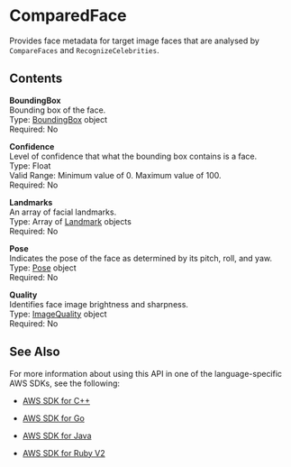 # ComparedFace<a name="API_ComparedFace"></a>

Provides face metadata for target image faces that are analysed by `CompareFaces` and `RecognizeCelebrities`\.

## Contents<a name="API_ComparedFace_Contents"></a>

 **BoundingBox**   
Bounding box of the face\.  
Type: [BoundingBox](API_BoundingBox.md) object  
Required: No

 **Confidence**   
Level of confidence that what the bounding box contains is a face\.  
Type: Float  
Valid Range: Minimum value of 0\. Maximum value of 100\.  
Required: No

 **Landmarks**   
An array of facial landmarks\.  
Type: Array of [Landmark](API_Landmark.md) objects  
Required: No

 **Pose**   
Indicates the pose of the face as determined by its pitch, roll, and yaw\.  
Type: [Pose](API_Pose.md) object  
Required: No

 **Quality**   
Identifies face image brightness and sharpness\.   
Type: [ImageQuality](API_ImageQuality.md) object  
Required: No

## See Also<a name="API_ComparedFace_SeeAlso"></a>

For more information about using this API in one of the language\-specific AWS SDKs, see the following:

+  [AWS SDK for C\+\+](http://docs.aws.amazon.com/goto/SdkForCpp/rekognition-2016-06-27/ComparedFace) 

+  [AWS SDK for Go](http://docs.aws.amazon.com/goto/SdkForGoV1/rekognition-2016-06-27/ComparedFace) 

+  [AWS SDK for Java](http://docs.aws.amazon.com/goto/SdkForJava/rekognition-2016-06-27/ComparedFace) 

+  [AWS SDK for Ruby V2](http://docs.aws.amazon.com/goto/SdkForRubyV2/rekognition-2016-06-27/ComparedFace) 